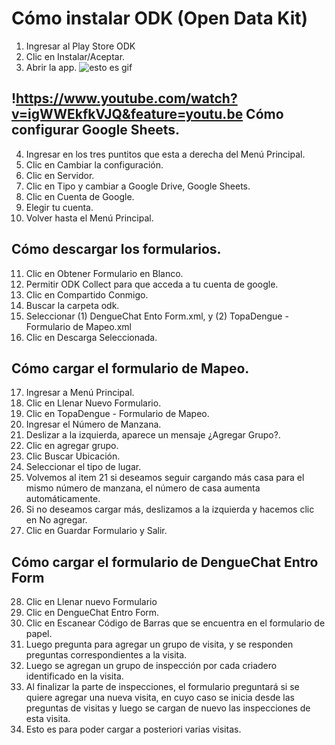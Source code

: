 Cómo instalar ODK (Open Data Kit)
=================================
1. Ingresar al Play Store ODK 
2. Clic en Instalar/Aceptar.
3. Abrir la app.
![esto es gif](https://i.gyazo.com/1a7f9fede0fb543698d2de3cb92bf9cb.gif)

!https://www.youtube.com/watch?v=igWWEkfkVJQ&feature=youtu.be
Cómo configurar Google Sheets.
------------------------------
4. Ingresar en los tres puntitos que esta a derecha del Menú Principal.
5. Clic en Cambiar la configuración.
6. Clic en Servidor.
7. Clic en Tipo y cambiar a Google Drive, Google Sheets.
8. Clic en Cuenta de Google.
9. Elegir tu cuenta.
10. Volver hasta el Menú Principal.

Cómo descargar los formularios.
-------------------------------
11. Clic en Obtener Formulario en Blanco.
12. Permitir ODK Collect para que acceda a tu cuenta de google.
13. Clic en Compartido Conmigo.
14. Buscar la carpeta odk.
15. Seleccionar (1) DengueChat Ento Form.xml, y (2) TopaDengue - Formulario de Mapeo.xml
16. Clic en Descarga Seleccionada.

Cómo cargar el formulario de Mapeo.
-----------------------------------
17. Ingresar a Menú Principal.
18. Clic en Llenar Nuevo Formulario.
19. Clic en TopaDengue - Formulario de Mapeo.
20. Ingresar el Número de Manzana.
21. Deslizar a la izquierda, aparece un mensaje ¿Agregar Grupo?.
22. Clic en agregar grupo.
23. Clic Buscar Ubicación.
24. Seleccionar el tipo de lugar.
25. Volvemos al item 21 si deseamos seguir cargando más casa para el mismo número de manzana, el número de casa aumenta automáticamente.
26. Si no deseamos cargar más, deslizamos a la izquierda y hacemos clic en No agregar.
27. Clic en Guardar Formulario y Salir.

Cómo cargar el formulario de DengueChat Entro Form
--------------------------------------------------
28. Clic en Llenar nuevo Formulario
29. Clic en DengueChat Entro Form.
30. Clic en Escanear Código de Barras que se encuentra en el formulario de papel.
31. Luego pregunta para agregar un grupo de visita, y se responden preguntas correspondientes a la visita.
32. Luego se agregan un grupo de inspección por cada criadero identificado en la visita.
33. Al finalizar la parte de inspecciones, el formulario preguntará si se quiere agregar una nueva visita, en cuyo caso se inicia desde las preguntas de visitas y luego se cargan de nuevo las inspecciones de esta visita.
34. Esto es para poder cargar a posteriori varias visitas.
